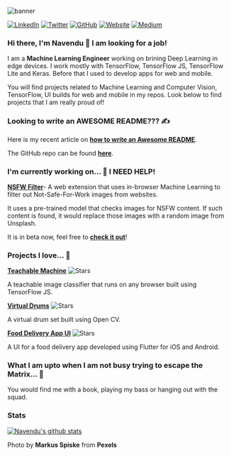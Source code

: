 ![banner](https://github.com/navendu-pottekkat/navendu-pottekkat/blob/master/banner.jpg)

[![LinkedIn](https://img.shields.io/badge/LinkedIn-navendup-blue?style=flat-square&logo=linkedin)](https://www.linkedin.com/in/navendup/)
[![Twitter](https://img.shields.io/twitter/follow/sudo_navendu?style=flat-square&logo=twitter)](https://twitter.com/sudo_navendu)
[![GitHub](https://img.shields.io/badge/GitHub-navendu--pottekkat-lightgrey?style=flat-square&logo=github)](https://www.github.com/navendu-pottekkat/)
[![Website](https://img.shields.io/badge/Website-navendu.me-red?style=flat-square)](https://navendu.me)
[![Medium](https://img.shields.io/badge/Medium-navendupottekkat-green?style=flat-square&logo=medium)](https://medium.com/@navendupottekkat)
</br>

### Hi there, I'm Navendu 👋 I am looking for a job! 

I am a **Machine Learning Engineer** working on brining Deep Learning in edge devices. I work mostly with TensorFlow, TensorFlow JS, TensorFlow Lite and Keras. Before that I used to develop apps for web and mobile.

You will find projects related to Machine Learning and Computer Vision, TensorFlow, UI builds for web and mobile in my repos. Look below to find projects that I am really proud of!

### Looking to write an AWESOME README??? ✍️

Here is my recent article on [**how to write an Awesome README**](https://towardsdatascience.com/how-to-write-an-awesome-readme-68bf4be91f8b). 

The GitHub repo can be found [**here**](https://github.com/navendu-pottekkat/awesome-readme/blob/master/README.md).

### I'm currently working on... 🔨 I NEED HELP!

[**NSFW Filter**](https://github.com/navendu-pottekkat/nsfw-filter)- A web extension that uses in-browser Machine Learning to filter out Not-Safe-For-Work images from websites. 

It uses a pre-trained model that checks images for NSFW content. If such content is found, it would replace those images with a random image from Unsplash.

It is in beta now, feel free to [**check it out**](https://github.com/navendu-pottekkat/nsfw-filter)!

### Projects I love... 🥰

[**Teachable Machine**](https://github.com/navendu-pottekkat/teachable-machine) ![Stars](https://img.shields.io/github/stars/navendu-pottekkat/teachable-machine?style=flat-square)

A teachable image classifier that runs on any browser built using TensorFlow JS.

[**Virtual Drums**](https://github.com/navendu-pottekkat/virtual-drums) ![Stars](https://img.shields.io/github/stars/navendu-pottekkat/virtual-drums?style=flat-square)

A virtual drum set built using Open CV.

[**Food Delivery App UI**](https://github.com/navendu-pottekkat/food-delivery-app-ui) ![Stars](https://img.shields.io/github/stars/navendu-pottekkat/food-delivery-app-ui?style=flat-square)

A UI for a food delivery app developed using Flutter for iOS and Android.

### What I am upto when I am not busy trying to escape the Matrix... 🕺

You would find me with a book, playing my bass or hanging out with the squad.

### Stats

[![Navendu's github stats](https://github-readme-stats.vercel.app/api?username=navendu-pottekkat)](https://navendu.me)

Photo by **Markus Spiske** from **Pexels**
